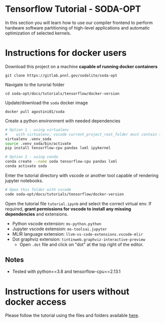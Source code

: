 # Tensorflow Tutorial - SODA-OPT

In this section you will learn how to use our compiler frontend to perform
hardware software partitioning of high-level applications and automatic
optimization of selected kernels.


# Instructions for docker users

Download this project on a machine **capable of running docker containers**

```
git clone https://gitlab.pnnl.gov/sodalite/soda-opt
```

Navigate to the turorial folder

```
cd soda-opt/docs/tutorials/tensorflow/docker-version
```

Update/download the `soda` docker image

```
docker pull agostini01/soda
```

Create a python environment with needed dependencies

```bash
# Option 1 - using virtualenv
#    with virtualenv, vscode current_project_root_folder must contain the .venv_soda folder
virtualenv .venv_soda
source .venv_soda/bin/activate
pip install tensorflow-cpu pandas lxml ipykernel

# Option 2 - using conda
conda create --name soda tensorflow-cpu pandas lxml
conda activate soda
```

Enter the tutorial directory with vscode or another tool capable of rendering jupyter notebooks.

```bash
# Open this folder with vscode
code soda-opt/docs/tutorials/tensorflow/docker-version
```

Open the tutorial file `tutorial.ipynb` and select the correct virtual env.
If required, **grant permissions for vscode to install any missing dependencies** and extensions.

- Python vscode extension: `ms-python.python`
- Jupyter vscode extension: `ms-toolsai.jupyter`
- MLIR language extension: `llvm-vs-code-extensions.vscode-mlir`
- Dot graphviz extension: `tintinweb.graphviz-interactive-preview`
    - Open `.dot` file and click on "dot" at the top right of the editor.


## Notes

- Tested with python==3.8 and tensorflow-cpu==2.13.1


# Instructions for users without docker access

Please follow the tutorial using the files and folders available [here](docker-version-executed).
